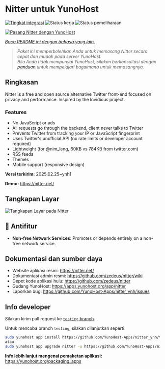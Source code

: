 <!--
N.B.: README ini dibuat secara otomatis oleh <https://github.com/YunoHost/apps/tree/master/tools/readme_generator>
Ini TIDAK boleh diedit dengan tangan.
-->

# Nitter untuk YunoHost

[![Tingkat integrasi](https://apps.yunohost.org/badge/integration/nitter)](https://ci-apps.yunohost.org/ci/apps/nitter/)
![Status kerja](https://apps.yunohost.org/badge/state/nitter)
![Status pemeliharaan](https://apps.yunohost.org/badge/maintained/nitter)

[![Pasang Nitter dengan YunoHost](https://install-app.yunohost.org/install-with-yunohost.svg)](https://install-app.yunohost.org/?app=nitter)

*[Baca README ini dengan bahasa yang lain.](./ALL_README.md)*

> *Paket ini memperbolehkan Anda untuk memasang Nitter secara cepat dan mudah pada server YunoHost.*  
> *Bila Anda tidak mempunyai YunoHost, silakan berkonsultasi dengan [panduan](https://yunohost.org/install) untuk mempelajari bagaimana untuk memasangnya.*

## Ringkasan

Nitter is a free and open source alternative Twitter front-end focused on privacy and performance.
Inspired by the Invidious project.

### Features

- No JavaScript or ads
- All requests go through the backend, client never talks to Twitter
- Prevents Twitter from tracking your IP or JavaScript fingerprint
- Uses Twitter's unofficial API (no rate limits or developer account required)
- Lightweight (for @nim_lang, 60KB vs 784KB from twitter.com)
- RSS feeds
- Themes
- Mobile support (responsive design)


**Versi terkirim:** 2025.02.25~ynh1

**Demo:** <https://nitter.net/>

## Tangkapan Layar

![Tangkapan Layar pada Nitter](./doc/screenshots/screenshot.png)

## :red_circle: Antifitur

- **Non-free Network Services**: Promotes or depends entirely on a non-free network service.

## Dokumentasi dan sumber daya

- Website aplikasi resmi: <https://nitter.net/>
- Dokumentasi admin resmi: <https://github.com/zedeus/nitter/wiki>
- Depot kode aplikasi hulu: <https://github.com/zedeus/nitter>
- Gudang YunoHost: <https://apps.yunohost.org/app/nitter>
- Laporkan bug: <https://github.com/YunoHost-Apps/nitter_ynh/issues>

## Info developer

Silakan kirim pull request ke [`testing` branch](https://github.com/YunoHost-Apps/nitter_ynh/tree/testing).

Untuk mencoba branch `testing`, silakan dilanjutkan seperti:

```bash
sudo yunohost app install https://github.com/YunoHost-Apps/nitter_ynh/tree/testing --debug
atau
sudo yunohost app upgrade nitter -u https://github.com/YunoHost-Apps/nitter_ynh/tree/testing --debug
```

**Info lebih lanjut mengenai pemaketan aplikasi:** <https://yunohost.org/packaging_apps>

